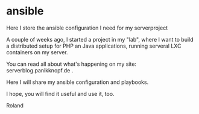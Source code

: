 # ansible
Here I store the ansible configuration I need for my serverproject

A couple of weeks ago, I started a project in my "lab", where I want to build a distributed setup for PHP an Java applications, running serveral LXC containers on my server.

You can read all about what's happening on my site: serverblog.panikknopf.de .

Here I will share my ansible configuration and playbooks.

I hope, you will find it useful and use it, too.

Roland
